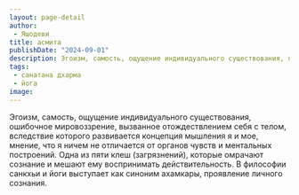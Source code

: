 ```yaml
---
layout: page-detail
author:
 - Яшодеви
title: асмита
publishDate: "2024-09-01"
description: Эгоизм, самость, ощущение индивидуального существования, ошибочное мировоззрение, вызванное отождествлением себя с телом, вследствие которого развивается концепция мышления я и мое, мнение, что я ничем не отличается от органов чувств и ментальных построений. Одна из пяти клеш (загрязнений), которые омрачают сознание и мешают ему воспринимать действительность. В философии санкхьи и йоги выступает как синоним ахамкары, проявление личного сознания.
tags:
 - санатана дхарма
 - йога
image: 
---
```


Эгоизм, самость, ощущение индивидуального существования, ошибочное мировоззрение, вызванное отождествлением себя с телом, вследствие которого развивается концепция мышления я и мое, мнение, что я ничем не отличается от органов чувств и ментальных построений. Одна из пяти клеш (загрязнений), которые омрачают сознание и мешают ему воспринимать действительность. В философии санкхьи и йоги выступает как синоним ахамкары, проявление личного сознания.


